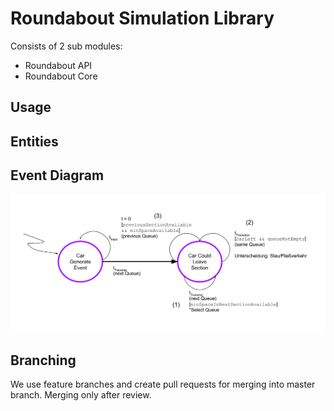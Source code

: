 # Roundabout Simulation Library
Consists of 2 sub modules:
- Roundabout API
- Roundabout Core

## Usage

## Entities

## Event Diagram
![Event Diagram](images/EventDiagram.svg)

## Branching
We use feature branches and create pull requests for merging into master branch. Merging only after review.
